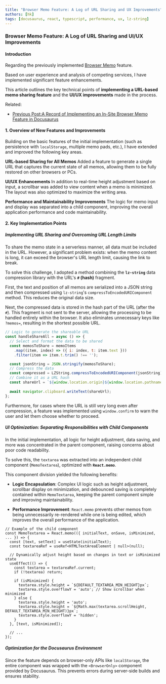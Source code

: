 ```yaml
---
title: "Browser Memo Feature: A Log of URL Sharing and UX Improvements"
authors: [hk]
tags: [docusaurus, react, typescript, performance, ux, lz-string]
---
```


### Browser Memo Feature: A Log of URL Sharing and UI/UX Improvements

#### Introduction

Regarding the previously implemented [Browser Memo](/browser-memo) feature.

Based on user experience and analysis of competing services, I have implemented significant feature enhancements.

This article outlines the key technical points of **implementing a URL-based memo sharing feature** and the **UI/UX improvements** made in the process.

Related:
- [Previous Post:A Record of Implementing an In-Site Browser Memo Feature in Docusaurus](/i18n/en/docusaurus-plugin-content-blog/2025-06-15-implementing-browser-memo-feature-in-docusaurus.md)

<!-- truncate -->

#### 1. Overview of New Features and Improvements

Building on the basic features of the initial implementation (such as persistence with `localStorage`, multiple memo pads, etc.), I have extended and improved the following key areas.

**URL-based Sharing for All Memos**
Added a feature to generate a single URL that captures the current state of all memos, allowing them to be fully restored on other browsers or PCs.

**UI/UX Enhancements**
In addition to real-time height adjustment based on input, a scrollbar was added to view content when a memo is minimized. The layout was also optimized to maximize the writing area.

**Performance and Maintainability Improvements**
The logic for memo input and display was separated into a child component, improving the overall application performance and code maintainability.

#### 2. Key Implementation Points

##### Implementing URL Sharing and Overcoming URL Length Limits

To share the memo state in a serverless manner, all data must be included in the URL. However, a significant problem exists: when the memo content is long, it can exceed the browser's URL length limit, causing the link to break.

To solve this challenge, I adopted a method combining the **`lz-string`** data compression library with the URL's **`#` (hash)** fragment.

First, the text and position of all memos are serialized into a JSON string and then compressed using `lz-string`'s `compressToEncodedURIComponent` method. This reduces the original data size.

Next, the compressed data is stored in the hash part of the URL (after the `#`). This fragment is not sent to the server, allowing the processing to be handled entirely within the browser. It also eliminates unnecessary keys like `?memos=`, resulting in the shortest possible URL.

```javascript
// Logic to generate the shareable URL
const handleShareAll = async () => {
  // Select and format the data to be shared
  const memosToShare = memoItems
    .map((item, index) => ({ i: index, t: item.text }))
    .filter(item => item.t.trim() !== '');

  const jsonString = JSON.stringify(memosToShare);
  // Compress the data
  const compressed = LZString.compressToEncodedURIComponent(jsonString);
  // Combine it as a URL hash
  const shareUrl = `${window.location.origin}${window.location.pathname}#${compressed}`;
  
  await navigator.clipboard.writeText(shareUrl);
};
```

Furthermore, for cases where the URL is still very long even after compression, a feature was implemented using `window.confirm` to warn the user and let them choose whether to proceed.

##### UI Optimization: Separating Responsibilities with Child Components

In the initial implementation, all logic for height adjustment, data saving, and more was concentrated in the parent component, raising concerns about poor code readability.

To solve this, the `textarea` was extracted into an independent child component (`MemoTextarea`), optimized with **`React.memo`**.

This component division yielded the following benefits:

*   **Logic Encapsulation**:
    Complex UI logic such as height adjustment, scrollbar display on minimization, and debounced saving is completely contained within `MemoTextarea`, keeping the parent component simple and improving maintainability.

*   **Performance Improvement**:
    `React.memo` prevents other memos from being unnecessarily re-rendered while one is being edited, which improves the overall performance of the application.

```tsx
// Example of the child component
const MemoTextarea = React.memo(({ initialText, onSave, isMinimized, ... }) => {
  const [text, setText] = useState(initialText);
  const textareaRef = useRef<HTMLTextAreaElement | null>(null);

  // Dynamically adjust height based on changes in text or isMinimized state
  useEffect(() => {
    const textarea = textareaRef.current;
    if (!textarea) return;

    if (isMinimized) {
      textarea.style.height = `${DEFAULT_TEXTAREA_MIN_HEIGHT}px`;
      textarea.style.overflowY = 'auto'; // Show scrollbar when minimized
    } else {
      textarea.style.height = 'auto';
      textarea.style.height = `${Math.max(textarea.scrollHeight, DEFAULT_TEXTAREA_MIN_HEIGHT)}px`;
      textarea.style.overflowY = 'hidden';
    }
  }, [text, isMinimized]);

  // ...
});
```

##### Optimization for the Docusaurus Environment

Since the feature depends on browser-only APIs like `localStorage`, the entire component was wrapped with the `<BrowserOnly>` component provided by Docusaurus. This prevents errors during server-side builds and ensures stability.
